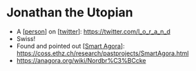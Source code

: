 # Jonathan the Utopian
- A [[person]] on [[twitter]]: https://twitter.com/l_o_r_a_n_d
- Swiss!
- Found and pointed out [[Smart Agora]]: https://coss.ethz.ch/research/pastprojects/SmartAgora.html
- https://anagora.org/wiki/Nordbr%C3%BCcke 

[//begin]: # "Autogenerated link references for markdown compatibility"
[person]: person "Person"
[twitter]: twitter "Twitter"
[Smart Agora]: smart-agora "Smart Agora"
[//end]: # "Autogenerated link references"